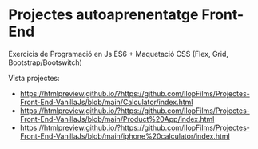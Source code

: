 # Projectes autoaprenentatge Front-End

Exercicis de Programació en Js ES6 + Maquetació CSS (Flex, Grid, Bootstrap/Bootswitch)

Vista projectes:

- https://htmlpreview.github.io/?https://github.com/llopFilms/Projectes-Front-End-VanillaJs/blob/main/Calculator/index.html
- https://htmlpreview.github.io/?https://github.com/llopFilms/Projectes-Front-End-VanillaJs/blob/main/Product%20App/index.html
- https://htmlpreview.github.io/?https://github.com/llopFilms/Projectes-Front-End-VanillaJs/blob/main/iphone%20calculator/index.html
